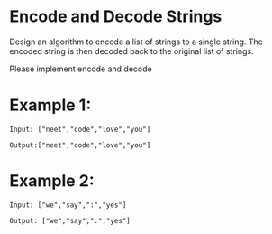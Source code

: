 # Encode and Decode Strings

Design an algorithm to encode a list of strings to a single string. The encoded string is then decoded back to the original list of strings.

Please implement encode and decode

# Example 1:
```
Input: ["neet","code","love","you"]

Output:["neet","code","love","you"]
```

# Example 2:
```
Input: ["we","say",":","yes"]

Output: ["we","say",":","yes"]
```
